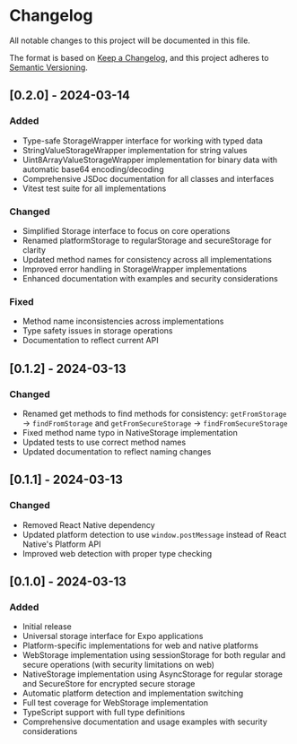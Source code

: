 # Changelog

All notable changes to this project will be documented in this file.

The format is based on [Keep a Changelog](https://keepachangelog.com/en/1.0.0/),
and this project adheres to [Semantic Versioning](https://semver.org/spec/v2.0.0.html).

## [0.2.0] - 2024-03-14

### Added
- Type-safe StorageWrapper interface for working with typed data
- StringValueStorageWrapper implementation for string values
- Uint8ArrayValueStorageWrapper implementation for binary data with automatic base64 encoding/decoding
- Comprehensive JSDoc documentation for all classes and interfaces
- Vitest test suite for all implementations

### Changed
- Simplified Storage interface to focus on core operations
- Renamed platformStorage to regularStorage and secureStorage for clarity
- Updated method names for consistency across all implementations
- Improved error handling in StorageWrapper implementations
- Enhanced documentation with examples and security considerations

### Fixed
- Method name inconsistencies across implementations
- Type safety issues in storage operations
- Documentation to reflect current API

## [0.1.2] - 2024-03-13

### Changed
- Renamed get methods to find methods for consistency: `getFromStorage` → `findFromStorage` and `getFromSecureStorage` → `findFromSecureStorage`
- Fixed method name typo in NativeStorage implementation
- Updated tests to use correct method names
- Updated documentation to reflect naming changes

## [0.1.1] - 2024-03-13

### Changed
- Removed React Native dependency
- Updated platform detection to use `window.postMessage` instead of React Native's Platform API
- Improved web detection with proper type checking

## [0.1.0] - 2024-03-13

### Added
- Initial release
- Universal storage interface for Expo applications
- Platform-specific implementations for web and native platforms
- WebStorage implementation using sessionStorage for both regular and secure operations (with security limitations on web)
- NativeStorage implementation using AsyncStorage for regular storage and SecureStore for encrypted secure storage
- Automatic platform detection and implementation switching
- Full test coverage for WebStorage implementation
- TypeScript support with full type definitions
- Comprehensive documentation and usage examples with security considerations